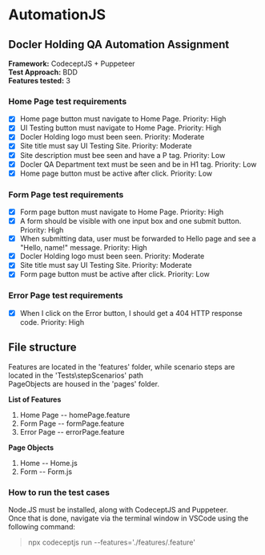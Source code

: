 # AutomationJS

## Docler Holding QA Automation Assignment
**Framework:** CodeceptJS + Puppeteer<br>
**Test Approach:** BDD<br>
**Features tested:** 3<br>

### Home Page test requirements
- [x] Home page button must navigate to Home Page. Priority: High
- [x] UI Testing button must navigate to Home Page. Priority: High
- [x] Docler Holding logo must been seen. Priority: Moderate
- [x] Site title must say UI Testing Site. Priority: Moderate
- [x] Site description must bee seen and have a P tag. Priority: Low
- [x] Docler QA Department text must be seen and be in H1 tag. Priority: Low
- [x] Home page button must be active after click. Priority: Low

### Form Page test requirements
- [x] Form page button must navigate to Home Page. Priority: High
- [x] A form should be visible with one input box and one submit button. Priority: High
- [x] When submitting data, user must be forwarded to Hello page and see a "Hello, name!" message. Priority: High
- [x] Docler Holding logo must been seen. Priority: Moderate
- [x] Site title must say UI Testing Site. Priority: Moderate
- [x] Form page button must be active after click. Priority: Low

### Error Page test requirements
- [x] When I click on the Error button, I should get a 404 HTTP response code. Priority: High

## File structure
Features are located in the 'features' folder, while scenario steps are located in the 'Tests\stepScenarios' path<br>
PageObjects are housed in the 'pages' folder.

**List of Features**
1. Home Page -- homePage.feature
2. Form Page -- formPage.feature
3. Error Page -- errorPage.feature

**Page Objects**
1. Home -- Home.js
2. Form -- Form.js

### How to run the test cases
Node.JS must be installed, along with CodeceptJS and Puppeteer.<br>
Once that is done, navigate via the terminal window in VSCode using the following command:<br>
>npx codeceptjs run --features='./features/<featureName>.feature'
